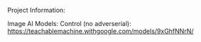 Project Information:

Image AI Models:
Control (no adverserial): https://teachablemachine.withgoogle.com/models/9xGhfNNrN/
